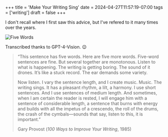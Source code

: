 +++
title = 'Make Your Writing Sing'
date = 2024-04-27T11:57:19-07:00
tags = ['writing']
draft = false
+++

I don't recall where I first saw this advice, but I've refered to it many times over the years.

![Five Words](/five-words.png)

Transcribed thanks to GPT-4-Vision. 😉

> “This sentence has five words. Here are five more words. Five-word sentences are fine. But several together are monotonous. Listen to what is happening. The writing is getting boring. The sound of it drones. It’s like a stuck record. The ear demands some variety.
>
> Now listen. I vary the sentence length, and I create music. Music. The writing sings. It has a pleasant rhythm, a lilt, a harmony. I use short sentences. And I use sentences of medium length. And sometimes, when I am certain the reader is rested, I will engage him with a sentence of considerable length, a sentence that burns with energy and builds with all the impetus of a crescendo, the roll of the drums, the crash of the cymbals—sounds that say, listen to this, it is important.”
>
> Gary Provost (*100 Ways to Improve Your Writing*, 1985)